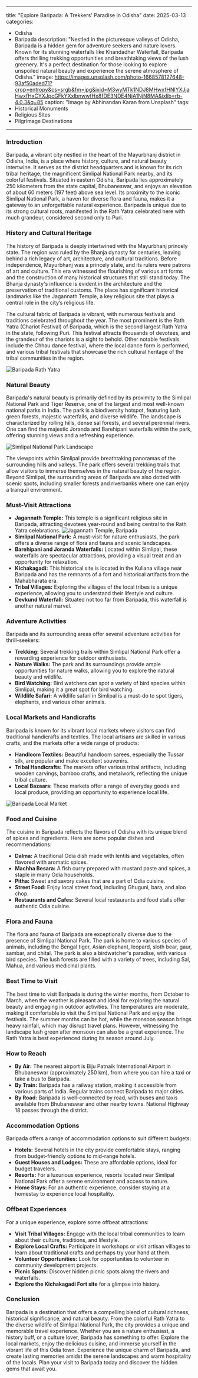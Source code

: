 
---
title: "Explore Baripada: A Trekkers' Paradise in Odisha"
date: 2025-03-13
categories:
  - Odisha
  - Baripada
description: "Nestled in the picturesque valleys of Odisha, Baripada is a hidden gem for adventure seekers and nature lovers. Known for its stunning waterfalls like Khandadhar Waterfall, Baripada offers thrilling trekking opportunities and breathtaking views of the lush greenery. It's a perfect destination for those looking to explore unspoiled natural beauty and experience the serene atmosphere of Odisha."
image: https://images.unsplash.com/photo-1668578127648-93af50aded71?crop=entropy&cs=srgb&fm=jpg&ixid=M3wyMTk1NDJ8MHwxfHNlYXJjaHwxfHxCYXJpcGFkYXxlbnwwfHx8fDE3NDE4NjA1NjN8MA&ixlib=rb-4.0.3&q=85
caption: "Image by Abhinandan Karan from Unsplash"
tags: 
  - Historical Monuments
  - Religious Sites
  - Pilgrimage Destinations
---


### **Introduction**

Baripada, a vibrant city nestled in the heart of the Mayurbhanj district in Odisha, India, is a place where history, culture, and natural beauty intertwine. It serves as the district headquarters and is known for its rich tribal heritage, the magnificent Simlipal National Park nearby, and its colorful festivals. Situated in eastern Odisha, Baripada lies approximately 250 kilometers from the state capital, Bhubaneswar, and enjoys an elevation of about 60 meters (197 feet) above sea level. Its proximity to the iconic Simlipal National Park, a haven for diverse flora and fauna, makes it a gateway to an unforgettable natural experience. Baripada is unique due to its strong cultural roots, manifested in the Rath Yatra celebrated here with much grandeur, considered second only to Puri.

### **History and Cultural Heritage**

The history of Baripada is deeply intertwined with the Mayurbhanj princely state. The region was ruled by the Bhanja dynasty for centuries, leaving behind a rich legacy of art, architecture, and cultural traditions. Before independence, Mayurbhanj was a princely state, and its rulers were patrons of art and culture. This era witnessed the flourishing of various art forms and the construction of many historical structures that still stand today. The Bhanja dynasty's influence is evident in the architecture and the preservation of traditional customs. The place has significant historical landmarks like the Jagannath Temple, a key religious site that plays a central role in the city’s religious life.

The cultural fabric of Baripada is vibrant, with numerous festivals and traditions celebrated throughout the year. The most prominent is the Rath Yatra (Chariot Festival) of Baripada, which is the second largest Rath Yatra in the state, following Puri. This festival attracts thousands of devotees, and the grandeur of the chariots is a sight to behold. Other notable festivals include the Chhau dance festival, where the local dance form is performed, and various tribal festivals that showcase the rich cultural heritage of the tribal communities in the region.

<img src="placeholder_image_rath_yatra.jpg" alt="Baripada Rath Yatra">

### **Natural Beauty**

Baripada's natural beauty is primarily defined by its proximity to the Simlipal National Park and Tiger Reserve, one of the largest and most well-known national parks in India. The park is a biodiversity hotspot, featuring lush green forests, majestic waterfalls, and diverse wildlife. The landscape is characterized by rolling hills, dense sal forests, and several perennial rivers. One can find the majestic Joranda and Barehipani waterfalls within the park, offering stunning views and a refreshing experience.

<img src="placeholder_image_simlipal_national_park.jpg" alt="Simlipal National Park Landscape">

The viewpoints within Simlipal provide breathtaking panoramas of the surrounding hills and valleys. The park offers several trekking trails that allow visitors to immerse themselves in the natural beauty of the region. Beyond Simlipal, the surrounding areas of Baripada are also dotted with scenic spots, including smaller forests and riverbanks where one can enjoy a tranquil environment.

### **Must-Visit Attractions**

*   **Jagannath Temple:** This temple is a significant religious site in Baripada, attracting devotees year-round and being central to the Rath Yatra celebrations.
    <img src="placeholder_image_jagannath_temple.jpg" alt="Jagannath Temple, Baripada">
*   **Simlipal National Park:** A must-visit for nature enthusiasts, the park offers a diverse range of flora and fauna and scenic landscapes.
*   **Barehipani and Joranda Waterfalls:** Located within Simlipal, these waterfalls are spectacular attractions, providing a visual treat and an opportunity for relaxation.
*   **Kichakagadi:** This historical site is located in the Kuliana village near Baripada and has the remnants of a fort and historical artifacts from the Mahabharata era.
*   **Tribal Villages:** Exploring the villages of the local tribes is a unique experience, allowing you to understand their lifestyle and culture.
*   **Devkund Waterfall:** Situated not too far from Baripada, this waterfall is another natural marvel.

### **Adventure Activities**

Baripada and its surrounding areas offer several adventure activities for thrill-seekers:

*   **Trekking:** Several trekking trails within Simlipal National Park offer a rewarding experience for outdoor enthusiasts.
*   **Nature Walks:** The park and its surroundings provide ample opportunities for nature walks, allowing you to explore the natural beauty and wildlife.
*   **Bird Watching:** Bird watchers can spot a variety of bird species within Simlipal, making it a great spot for bird watching.
*   **Wildlife Safari:** A wildlife safari in Simlipal is a must-do to spot tigers, elephants, and various other animals.

### **Local Markets and Handicrafts**

Baripada is known for its vibrant local markets where visitors can find traditional handicrafts and textiles. The local artisans are skilled in various crafts, and the markets offer a wide range of products:

*   **Handloom Textiles:** Beautiful handloom sarees, especially the Tussar silk, are popular and make excellent souvenirs.
*   **Tribal Handicrafts:** The markets offer various tribal artifacts, including wooden carvings, bamboo crafts, and metalwork, reflecting the unique tribal culture.
*   **Local Bazaars:** These markets offer a range of everyday goods and local produce, providing an opportunity to experience local life.

<img src="placeholder_image_local_market.jpg" alt="Baripada Local Market">

### **Food and Cuisine**

The cuisine in Baripada reflects the flavors of Odisha with its unique blend of spices and ingredients. Here are some popular dishes and recommendations:

*   **Dalma:** A traditional Odia dish made with lentils and vegetables, often flavored with aromatic spices.
*   **Machha Besara:** A fish curry prepared with mustard paste and spices, a staple in many Odia households.
*   **Pitha:** Sweet and savory cakes that are a part of Odia cuisine.
*   **Street Food:** Enjoy local street food, including Ghuguni, bara, and aloo chop.
*   **Restaurants and Cafes:** Several local restaurants and food stalls offer authentic Odia cuisine.

### **Flora and Fauna**

The flora and fauna of Baripada are exceptionally diverse due to the presence of Simlipal National Park. The park is home to various species of animals, including the Bengal tiger, Asian elephant, leopard, sloth bear, gaur, sambar, and chital. The park is also a birdwatcher's paradise, with various bird species. The lush forests are filled with a variety of trees, including Sal, Mahua, and various medicinal plants.

### **Best Time to Visit**

The best time to visit Baripada is during the winter months, from October to March, when the weather is pleasant and ideal for exploring the natural beauty and engaging in outdoor activities. The temperatures are moderate, making it comfortable to visit the Simlipal National Park and enjoy the festivals. The summer months can be hot, while the monsoon season brings heavy rainfall, which may disrupt travel plans. However, witnessing the landscape lush green after monsoon can also be a great experience. The Rath Yatra is best experienced during its season around July.

### **How to Reach**

*   **By Air:** The nearest airport is Biju Patnaik International Airport in Bhubaneswar (approximately 250 km), from where you can hire a taxi or take a bus to Baripada.
*   **By Train:** Baripada has a railway station, making it accessible from various parts of India. Regular trains connect Baripada to major cities.
*   **By Road:** Baripada is well-connected by road, with buses and taxis available from Bhubaneswar and other nearby towns. National Highway 18 passes through the district.

### **Accommodation Options**

Baripada offers a range of accommodation options to suit different budgets:

*   **Hotels:** Several hotels in the city provide comfortable stays, ranging from budget-friendly options to mid-range hotels.
*   **Guest Houses and Lodges:** These are affordable options, ideal for budget travelers.
*   **Resorts:** For a luxurious experience, resorts located near Simlipal National Park offer a serene environment and access to nature.
*   **Home Stays:** For an authentic experience, consider staying at a homestay to experience local hospitality.

### **Offbeat Experiences**

For a unique experience, explore some offbeat attractions:

*   **Visit Tribal Villages:** Engage with the local tribal communities to learn about their culture, traditions, and lifestyle.
*   **Explore Local Crafts:** Participate in workshops or visit artisan villages to learn about traditional crafts and perhaps try your hand at them.
*   **Volunteer Opportunities:** Look for opportunities to volunteer in community development projects.
*   **Picnic Spots:** Discover hidden picnic spots along the rivers and waterfalls.
*   **Explore the Kichakagadi Fort site** for a glimpse into history.

### **Conclusion**

Baripada is a destination that offers a compelling blend of cultural richness, historical significance, and natural beauty. From the colorful Rath Yatra to the diverse wildlife of Simlipal National Park, the city provides a unique and memorable travel experience. Whether you are a nature enthusiast, a history buff, or a culture lover, Baripada has something to offer. Explore the local markets, enjoy the delicious cuisine, and immerse yourself in the vibrant life of this Odia town. Experience the unique charm of Baripada, and create lasting memories amidst the serene landscapes and warm hospitality of the locals. Plan your visit to Baripada today and discover the hidden gems that await you.


